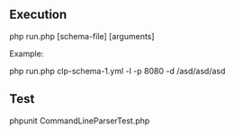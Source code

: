 ## Execution

php run.php [schema-file] [arguments]

Example:

php run.php clp-schema-1.yml -l -p 8080 -d /asd/asd/asd

## Test

phpunit CommandLineParserTest.php
